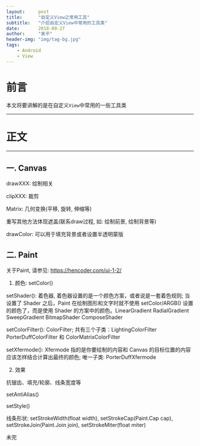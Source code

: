 ```yaml
---
layout:     post
title:      "自定义View之常用工具"
subtitle:   "介绍自定义View中常用的工具类"
date:       2018-09-27
author:     "袁平"
header-img: "img/tag-bg.jpg"
tags:
    - Android
    - View
---
```


# 前言

本文将要讲解的是在自定义`View`中常用的一些工具类

------------------

# 正文

--------------------

## 一. Canvas

drawXXX: 绘制相关

clipXXX: 裁剪

Matrix: 几何变换(平移, 旋转, 伸缩等)

重写其他方法体现遮盖(联系draw过程, 如: 绘制前景, 绘制背景等)

drawColor: 可以用于填充背景或者设置半透明蒙版


## 二. Paint

关于Paint, 请参见: https://hencoder.com/ui-1-2/

1. 颜色: 
setColor()

setShader(): 着色器, 着色器设置的是一个颜色方案，或者说是一套着色规则; 当设置了 Shader 之后，Paint 在绘制图形和文字时就不使用 setColor/ARGB() 设置的颜色了，而是使用  Shader 的方案中的颜色。LinearGradient RadialGradient SweepGradient BitmapShader ComposeShader

setColorFilter(): ColorFilter; 共有三个子类：LightingColorFilter PorterDuffColorFilter 和 ColorMatrixColorFilter

setXfermode(): Xfermode 指的是你要绘制的内容和 Canvas 的目标位置的内容应该怎样结合计算出最终的颜色; 唯一子类: PorterDuffXfermode

2. 效果

抗锯齿、填充/轮廓、线条宽度等

setAntiAlias() 

setStyle()

线条形状: setStrokeWidth(float width),  setStrokeCap(Paint.Cap cap), setStrokeJoin(Paint.Join join),  setStrokeMiter(float miter)

未完
